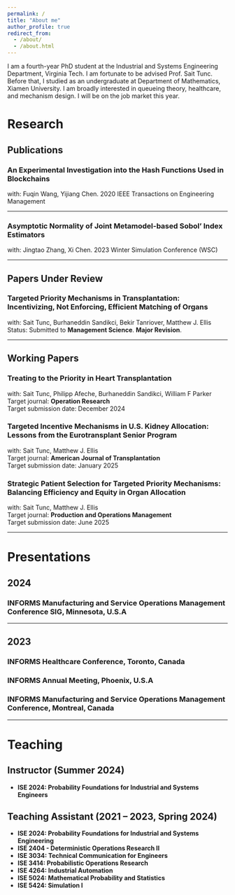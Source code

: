 ```yaml
---
permalink: /
title: "About me"
author_profile: true
redirect_from: 
  - /about/
  - /about.html
---
```


I am a fourth-year PhD student at the Industrial and Systems Engineering Department, Virginia Tech. I am fortunate to be advised Prof. Sait Tunc. Before that, I studied as an undergraduate at Department of Mathematics, Xiamen University. I am broadly interested in queueing theory, healthcare, and mechanism design. I will be on the job market this year. 

# Research

## Publications

### An Experimental Investigation into the Hash Functions Used in Blockchains
with: Fuqin Wang, Yijiang Chen. 2020 IEEE Transactions on Engineering Management  

---

### Asymptotic Normality of Joint Metamodel-based Sobol’ Index Estimators
with: Jingtao Zhang, Xi Chen. 2023 Winter Simulation Conference (WSC)

---

## Papers Under Review

### Targeted Priority Mechanisms in Transplantation: Incentivizing, Not Enforcing, Efficient Matching of Organs  
with: Sait Tunc, Burhaneddin Sandikci, Bekir Tanriover, Matthew J. Ellis  
Status: Submitted to **Management Science**. **Major Revision**.  

---

## Working Papers  

### Treating to the Priority in Heart Transplantation  
with: Sait Tunc, Philipp Afeche, Burhaneddin Sandikci, William F Parker  
Target journal: **Operation Research**  
Target submission date: December 2024  

### Targeted Incentive Mechanisms in U.S. Kidney Allocation: Lessons from the Eurotransplant Senior Program  
with: Sait Tunc, Matthew J. Ellis  
Target journal: **American Journal of Transplantation**  
Target submission date: January 2025  

### Strategic Patient Selection for Targeted Priority Mechanisms: Balancing Efficiency and Equity in Organ Allocation  
with: Sait Tunc, Matthew J. Ellis  
Target journal: **Production and Operations Management**  
Target submission date: June 2025  
 
---

# Presentations

## 2024

### INFORMS Manufacturing and Service Operations Management Conference SIG, Minnesota, U.S.A

---

## 2023

### INFORMS Healthcare Conference, Toronto, Canada
### INFORMS Annual Meeting, Phoenix, U.S.A
### INFORMS Manufacturing and Service Operations Management Conference, Montreal, Canada

---

# Teaching

## Instructor (Summer 2024)

- **ISE 2024: Probability Foundations for Industrial and Systems Engineers**  

## Teaching Assistant (2021 – 2023, Spring 2024)

- **ISE 2024: Probability Foundations for Industrial and Systems Engineering**
- **ISE 2404 - Deterministic Operations Research II**  
- **ISE 3034: Technical Communication for Engineers**  
- **ISE 3414: Probabilistic Operations Research**  
- **ISE 4264: Industrial Automation**  
- **ISE 5024: Mathematical Probability and Statistics**  
- **ISE 5424: Simulation I**
